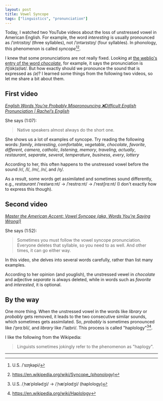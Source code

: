 ```yaml
---
layout: post
title: Vowel Syncope
tags: ["linguistics", "pronunciation"]
---
```


Today, I watched two YouTube videos about the loss of unstressed vowel in American English.
For example, the word *interesting* is usually pronounced as /ˈɪntrɪstɪŋ/ (three syllables), not /ˈɪntərɪstɪŋ/ (four syllables).
In phonology, this phenomenon is called *syncope*[^syncope-pron][^wiki-syncope].

I knew that some pronunciations are not really fixed.
Looking at [the weblio's entry of the word *chocolate*](https://ejje.weblio.jp/content/chocolate), for example, it says the pronunciation is /tʃάk(ə)lət/.
But how exactly should we pronounce the sound that is expressed as *(ə)*?
I learned some things from the following two videos, so let me share a bit about them.

## First video
[*English Words You’re Probably Mispronouncing ❌Difficult English Pronunciation | Rachel’s English*](https://www.youtube.com/watch?v=opKPVqxE_QY&ab_channel=Rachel%27sEnglish)

She says (1:07):

> Native speakers almost always do the short one.

She shows us a lot of examples of syncope.
Try reading the following words: *family*, *interesting*, *comfortable*, *vegetable*, *chocolate*, *favorite*, *different*, *camera*, *catholic*, *listening*, *memory*, *traveling*, *actually*, *restaurant*, *separate*, *several*, *temperature*, *business*, *every*, *lottery*

According to her, this often happens to the unstressed vowel before the sound /r/, /l/, /m/, /n/, and /ŋ/.

As a result, some words get assimilated and sometimes sound differently, e.g., *restaurant* /ˈrestərɑːnt/ ->  /ˈrestrɑːnt/ -> /ˈrestʃrɑːnt/ (I don't exactly how to express this though).

## Second video
[*Master the American Accent: Vowel Syncope (aka, Words You're Saying Wrong!)*](https://www.youtube.com/watch?v=ifJfo35xEeA&ab_channel=SanDiegoVoiceandAccent)

She says (1:52):
> Sometimes you must follow the vowel syncope pronunciation. Everyone deletes that syllable, so you need to as well. And other times, it can go either way.

In this video, she delves into several words carefully, rather than list many examples.

According to her opinion (and youglish), the unstressed vewel in *chocolate* and adjective *separate* is always deleted, while in words such as *favorite* and *interested*, it is optional.

## By the way
One more thing.
When the unstressed vowel in the words like *library* or *probably* gets removed, it leads to the two consecutive similar sounds, which sometimes gets assimilated.
So, *probably* is sometimes pronounced like /ˈprɑːbli/, and *library* like /ˈlaɪbri/.
This process is called "haplology"[^haplology-pron][^wiki-haplology].

I like the following from the Wikipedia:

> Linguists sometimes jokingly refer to the phenomenon as "haplogy".

---

[^syncope-pron]: U.S. /ˈsɪŋkəpi/
[^wiki-syncope]: <https://en.wikipedia.org/wiki/Syncope_(phonology)>
[^haplology-pron]: U.S. /ˌhæˈplɑlədʒi/ -> /ˌhæˈplɑdʒi/ (haplology)
[^wiki-haplology]: <https://en.wikipedia.org/wiki/Haplology>

